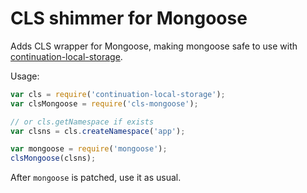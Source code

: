 # CLS shimmer for Mongoose

Adds CLS wrapper for Mongoose, making mongoose safe to use with [continuation-local-storage](https://github.com/othiym23/node-continuation-local-storage).

Usage: 

```js
var cls = require('continuation-local-storage');
var clsMongoose = require('cls-mongoose');

// or cls.getNamespace if exists
var clsns = cls.createNamespace('app');

var mongoose = require('mongoose');
clsMongoose(clsns);
```

After `mongoose` is patched, use it as usual.

